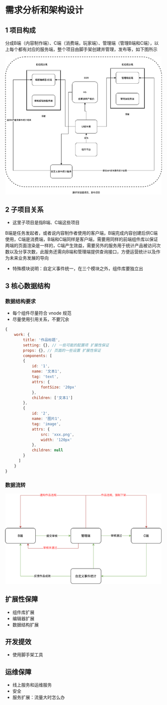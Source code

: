 # 需求分析和架构设计

## 1 项目构成
分成B端（内容制作端）、C端（消费端，玩家端）、管理端（管理B端和C端），以上每个都有对应的服务端，整个项目由脚手架创建并管理，发布等，如下图所示

![总架构设计图](./images/总架构图.png)

## 2 子项目关系
- 这里子项目是指B端、C端这些项目  

B端是任务发起者，或者说内容制作者使用的客户端，B端完成内容创建后供C端使用，C端是消费端，B端和C端同样是客户端，需要用同样的前端组件库以保证两端的页面渲染是一样的，C端产生效益，需要另外的服务用于统计产品被访问次数以及分享次数，此服务还需向B端和管理端提供查询接口，方便运营统计以及作为未来业务发展的导向  

- 特殊模块说明：自定义事件统一，在三个模块之外，组件库要独立出

## 3 核心数据结构
### 数据结构要求
- 每个组件尽量符合 vnode 规范
- 尽量使用引用关系，不要冗余
```javascript
{
    work: {
        title: '作品标题',
        setting: {}, // 一些可能的配置项 扩展性保证
        props: {}, // 页面的一些设置 扩展性保证
        components: [
        {
            id: '1',
            name: '文本1',
            tag: 'text',
            attrs: {
                fontSize: '20px'
            },
            children: ['文本1']
        },
        {
            id: '2',
            name: '图片1',
            tag: 'image',
            attrs: {
                src: 'xxx.png',
                width: '120px'
            },
            children: null
        }
      ]
    }
}
```
### 数据流转
![数据流转](./images/数据流转图.png)

## 扩展性保障
- 组件库扩展
- 编辑器扩展
- 数据结构扩展

## 开发提效
- 使用脚手架工具

## 运维保障
- 线上服务和运维服务
- 安全
- 服务扩展：流量大时怎么办